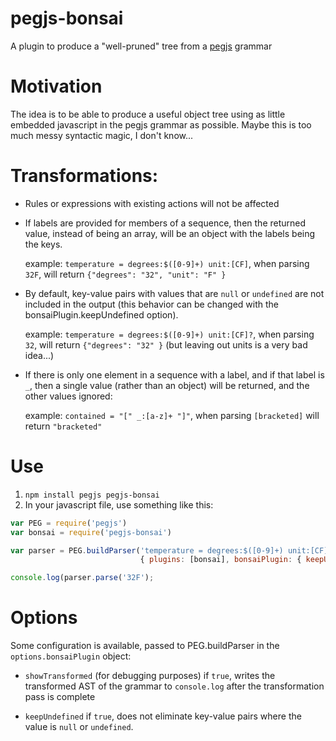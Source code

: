 # pegjs-bonsai

A plugin to produce a "well-pruned" tree from a [pegjs](http://pegjs.org) grammar

# Motivation

The idea is to be able to produce a useful object tree using as
little embedded javascript in the pegjs grammar as possible.
Maybe this is too much messy syntactic magic, I don't know...

# Transformations:

* Rules or expressions with existing actions will not be affected

* If labels are provided for members of a sequence, then the
  returned value, instead of being an array, will be an object
  with the labels being the keys.

  example: `temperature = degrees:$([0-9]+) unit:[CF]`, when
  parsing `32F`, will return `{"degrees": "32", "unit": "F" }`

* By default, key-value pairs with values that are `null` or `undefined`
  are not included in the output (this behavior can be changed with
  the bonsaiPlugin.keepUndefined option).

  example: `temperature = degrees:$([0-9]+) unit:[CF]?`, when
  parsing `32`, will return `{"degrees": "32" }` (but leaving
  out units is a very bad idea...)

* If there is only one element in a sequence with a label, and
  if that label is `_`, then a single value (rather than an object)
  will be returned, and the other values ignored:

  example: `contained = "[" _:[a-z]+ "]"`, when parsing
  `[bracketed]` will return `"bracketed"`

# Use

1. `npm install pegjs pegjs-bonsai`
2. In your javascript file, use something like this:

```javascript
var PEG = require('pegjs')
var bonsai = require('pegjs-bonsai')

var parser = PEG.buildParser('temperature = degrees:$([0-9]+) unit:[CF]',
                             { plugins: [bonsai], bonsaiPlugin: { keepUndefined: true } });

console.log(parser.parse('32F');
```

# Options

Some configuration is available, passed to PEG.buildParser in the
`options.bonsaiPlugin` object:

* `showTransformed` (for debugging purposes) if `true`, writes the
  transformed AST of the grammar to `console.log` after the
  transformation pass is complete

* `keepUndefined` if `true`, does not eliminate key-value pairs where
   the value is `null` or `undefined`.
